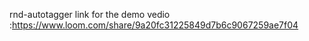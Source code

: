 rnd-autotagger
link for the demo vedio :https://www.loom.com/share/9a20fc31225849d7b6c9067259ae7f04
